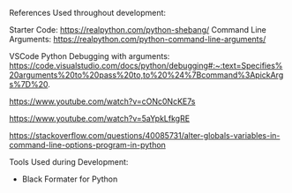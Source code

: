 References Used throughout development: 

Starter Code: https://realpython.com/python-shebang/
Command Line Arguments: https://realpython.com/python-command-line-arguments/

VSCode Python Debugging with arguments: https://code.visualstudio.com/docs/python/debugging#:~:text=Specifies%20arguments%20to%20pass%20to,to%20%24%7Bcommand%3ApickArgs%7D%20.

https://www.youtube.com/watch?v=cONc0NcKE7s

https://www.youtube.com/watch?v=5aYpkLfkgRE

https://stackoverflow.com/questions/40085731/alter-globals-variables-in-command-line-options-program-in-python

Tools Used during Development: 
- Black Formater for Python


